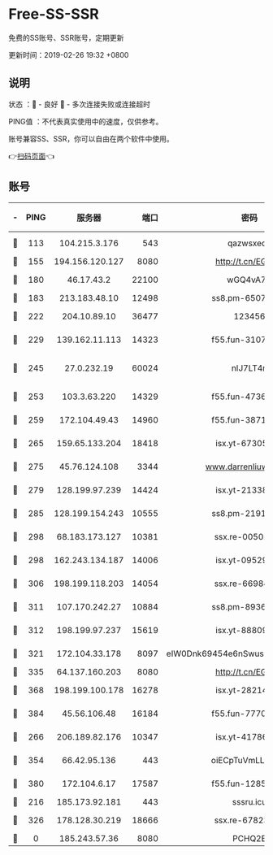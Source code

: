 # Free-SS-SSR

免费的SS账号、SSR账号，定期更新

更新时间：2019-02-26 19:32 +0800

## 说明

状态     ：🙂 - 良好 🙁 - 多次连接失败或连接超时

PING值   ：不代表真实使用中的速度，仅供参考。

账号兼容SS、SSR，你可以自由在两个软件中使用。

👉[扫码页面](https://liesauer.github.io/free-ss-ssr.github.io/)👈

## 账号

|-|PING|服务器|端口|密码|加密方式|区域|
|:----:|:----:|:-----:|-----:|:----:|:----:|:----:|
|🙂|113|104.215.3.176|543|qazwsxedc|aes-256-gcm|JP|
|🙂|155|194.156.120.127|8080|http://t.cn/EGJIyrl|rc4-md5|RU|
|🙂|180|46.17.43.2|22100|wGQ4vA7D|aes-256-gcm|RU|
|🙂|183|213.183.48.10|12498|ss8.pm-65077768|rc4-md5|RU|
|🙂|222|204.10.89.10|36477|123456|aes-256-cfb|US|
|🙂|229|139.162.11.113|14323|f55.fun-31072874|aes-256-cfb|SG|
|🙂|245|27.0.232.19|60024|nIJ7LT4n|xchacha20-ietf-poly1305|HK|
|🙂|253|103.3.63.220|14329|f55.fun-47367810|aes-256-cfb|SG|
|🙂|259|172.104.49.43|14960|f55.fun-38711662|aes-256-cfb|SG|
|🙂|265|159.65.133.204|18418|isx.yt-67305082|aes-256-cfb|SG|
|🙂|275|45.76.124.108|3344|www.darrenliuwei.com|aes-256-cfb|AU|
|🙂|279|128.199.97.239|14424|isx.yt-21338454|aes-256-cfb|SG|
|🙂|285|128.199.154.243|10555|ss8.pm-21916657|aes-256-cfb|SG|
|🙂|298|68.183.173.127|10381|ssx.re-00501672|aes-256-cfb|US|
|🙂|298|162.243.134.187|14006|isx.yt-09529412|aes-256-cfb|US|
|🙂|306|198.199.118.203|14054|ssx.re-66984414|aes-256-cfb|US|
|🙂|311|107.170.242.27|10884|ss8.pm-89367697|aes-256-cfb|US|
|🙂|312|198.199.97.237|15619|isx.yt-88809686|aes-256-cfb|US|
|🙂|321|172.104.33.178|8097|eIW0Dnk69454e6nSwuspv9DmS201tQ0D|aes-256-cfb|SG|
|🙂|335|64.137.160.203|8080|http://t.cn/EGJIyrl|rc4-md5|CA|
|🙂|368|198.199.100.178|16278|isx.yt-28214890|aes-256-cfb|US|
|🙂|384|45.56.106.48|16184|f55.fun-77705055|aes-256-cfb|US|
|🙂|266|206.189.82.176|10347|isx.yt-41786271|aes-256-cfb|SG|
|🙂|354|66.42.95.136|443|oiECpTuVmLLxk4Ts|aes-256-cfb|US|
|🙂|380|172.104.6.17|17587|f55.fun-12854977|aes-256-cfb|US|
|🙁|216|185.173.92.181|443|sssru.icu|rc4-md5|RU|
|🙁|326|178.128.30.219|18666|ssx.re-67823309|aes-256-cfb|SG|
|🙁|0|185.243.57.36|8080|PCHQ2E|rc4-md5|US|
